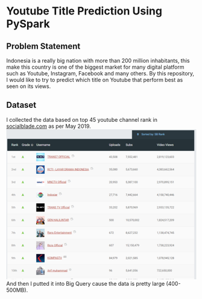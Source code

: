# Youtube Title Prediction Using PySpark

## Problem Statement
Indonesia is a really big nation with more than 200 million inhabitants, this make this country is one of the biggest market for many digital platform such as Youtube, Instagram, Facebook and many others. By this repository, I would like to try to predict which title on Youtube that perform best as seen on its views.

## Dataset
I collected the data based on top 45 youtube channel rank in [socialblade.com](https://socialblade.com/youtube/top/country/id) as per May 2019.![image](https://github.com/AnggaPradiktas/YoutubeTitlePrediction-PySpark/blob/master/image/top45socialbladeindo.png) And then I putted it into Big Query cause the data is pretty large (400-500MB).
